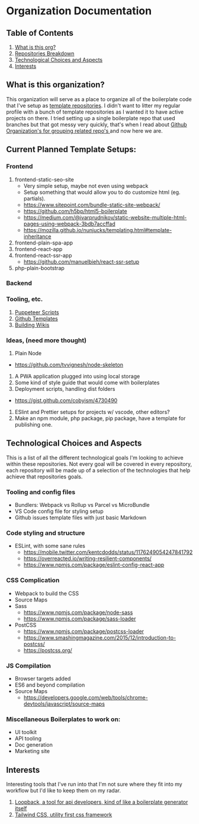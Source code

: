 # Organization Documentation

## Table of Contents
1. [What is this org?](#about)
2. [Repositories Breakdown](#repos)
2. [Technological Choices and Aspects](#aspects)
3. [Interests](#intrests)


<a name="about"></a>
## What is this organization?

This organization will serve as a place to organize all of the boilerplate code that I've setup as [template repositories](https://github.blog/2019-06-06-generate-new-repositories-with-repository-templates/). I didn't want to litter my regular profile with a bunch of template repositories as I wanted it to have active projects on there. I tried setting up a single boilerplate repo that used branches but that got messy very quickly, that's when I read about [Github Organization's for grouping related repo's ](https://stackoverflow.com/questions/20908994/grouping-repos-on-github) and now here we are.



<a name="repos"></a>
## Current Planned Template Setups:

### Frontend

1. frontend-static-seo-site
    - Very simple setup, maybe not even using webpack
    - Setup something that would allow you to do customize html (eg. partials).
    - https://www.sitepoint.com/bundle-static-site-webpack/
    - https://github.com/h5bp/html5-boilerplate
    - https://medium.com/@ivarprudnikov/static-website-multiple-html-pages-using-webpack-3bdb7accffad
    - https://mozilla.github.io/nunjucks/templating.html#template-inheritance
2. frontend-plain-spa-app
3. frontend-react-app
4. frontend-react-ssr-app
    - https://github.com/manuelbieh/react-ssr-setup
5. php-plain-bootstrap

### Backend


### Tooling, etc.

1. [Puppeteer Scripts](https://developers.google.com/web/tools/puppeteer)
1. [Github Templates](https://help.github.com/en/github/building-a-strong-community/using-templates-to-encourage-useful-issues-and-pull-requests)
1. [Building Wikis](https://help.github.com/en/github/building-a-strong-community/documenting-your-project-with-wikis)



### Ideas, (need more thought)
1. Plain Node
  - https://github.com/tvvignesh/node-skeleton
1. A PWA application plugged into using local storage
1. Some kind of style guide that would come with boilerplates
1. Deployment scripts, handling dist folders
  - https://gist.github.com/cobyism/4730490
1. ESlint and Prettier setups for projects w/ vscode, other editors?
1. Make an npm module, php package, pip package, have a template for publishing one.



<a name="aspects"></a>
## Technological Choices and Aspects

This is a list of all the different technological goals I'm looking to achieve within these repositories. Not every goal will be covered in every repository, each repository will be made up of a selection of the technologies that help achieve that repositories goals.

### Tooling and config files
  - Bundlers: Webpack vs Rollup vs Parcel vs MicroBundle
  - VS Code config file for styling setup
  - Github issues template files with just basic Markdown

### Code styling and structure
  - ESLint, with some sane rules
    - https://mobile.twitter.com/kentcdodds/status/1176249054247841792
    - https://overreacted.io/writing-resilient-components/
    - https://www.npmjs.com/package/eslint-config-react-app

### CSS Complication
  - Webpack to build the CSS
  - Source Maps
  - Sass
    - https://www.npmjs.com/package/node-sass
    - https://www.npmjs.com/package/sass-loader
  - PostCSS
    - https://www.npmjs.com/package/postcss-loader
    - https://www.smashingmagazine.com/2015/12/introduction-to-postcss/
    - https://postcss.org/



### JS Compilation
  - Browser targets added
  - ES6 and beyond compilation
  - Source Maps
    - https://developers.google.com/web/tools/chrome-devtools/javascript/source-maps


### Miscellaneous Boilerplates to work on:
  - UI toolkit
  - API tooling
  - Doc generation
  - Marketing site


<a name="intrests"></a>
## Interests

Interesting tools that I've run into that I'm not sure where they fit into my workflow but I'd like to keep them on my radar.

1. [Loopback, a tool for api developers, kind of like a boilerplate generator itself](https://loopback.io/)
2. [Tailwind CSS, utility first css framework](https://tailwindcss.com/)












